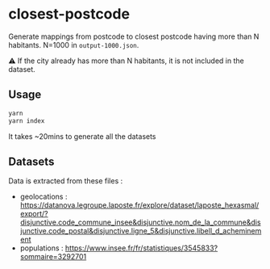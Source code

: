 # closest-postcode

Generate mappings from postcode to closest postcode having more than N habitants. N=1000 in `output-1000.json`.

⚠️ If the city already has more than N habitants, it is not included in the dataset.

## Usage

```sh
yarn
yarn index
```

It takes ~20mins to generate all the datasets

## Datasets

Data is extracted from these files :

- geolocations : https://datanova.legroupe.laposte.fr/explore/dataset/laposte_hexasmal/export/?disjunctive.code_commune_insee&disjunctive.nom_de_la_commune&disjunctive.code_postal&disjunctive.ligne_5&disjunctive.libell_d_acheminement
- populations : https://www.insee.fr/fr/statistiques/3545833?sommaire=3292701
